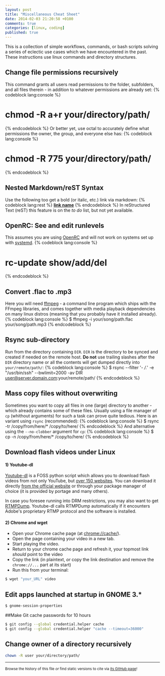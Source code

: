 ```yaml
---
layout: post
title: "Miscellaneous Cheat Sheet"
date: 2014-02-03 21:20:58 +0100
comments: true
categories: [linux, coding]
published: true
---
```


This is a collection of simple workflows, commands, or bash scripts solving a series of eclectic use cases which we have encountered in the past.
These instructions use linux commands and directory structures. 

<!-- more -->

## Change file permissions recursively
This command grants all users read permissions to the folder, subfolders, and all files therein - in addition to whatever permissions are already set:
{% codeblock  lang:console %}
# chmod -R a+r your/directory/path/
{% endcodeblock %}
Or better yet, use octal to accurately define what permissions the owner, the group, and everyone else has:
{% codeblock  lang:console %}
# chmod -R 775 your/directory/path/
{% endcodeblock %}

## Nested Markdown/reST Syntax
Use the following too get a bold (or italic, etc.) link via markdown:
{% codeblock  lang:rest %}
**[link name](http://address.you.want.to.point.to)**
{% endcodeblock %}
In reStructured Text (reST) this feature is on the *to do* list, but not yet available. 

## OpenRC: See and edit runlevels
This assumes you are using [OpenRC](http://en.wikipedia.org/wiki/OpenRC) and will not work on systems set up with [systemd](http://en.wikipedia.org/wiki/Systemd). 
{% codeblock  lang:console %}
# rc-update show/add/del
{% endcodeblock %}

## Convert .flac to .mp3
Here you will need [ffmpeg](http://en.wikipedia.org/wiki/FFmpeg) - a command line program which ships with the FFmpeg libraries,
and comes together with media playback dependencies on many linux distros 
(meaning that you probably have it installed already).
{% codeblock  lang:console %}
$ ffmpeg -i your/song/path.flac your/song/path.mp3
{% endcodeblock %}

## Rsync sub-directory
Run from the directory containing ```DIR```.
```DIR``` is the directory to be synced and created if needed on the remote host.
**Do not** use trailing slashes after the ```DIR``` directory name or all the contents will get dumped directly into ```your/remote/path/```:
{% codeblock  lang:console %}
$ rsync --filter '- */.*' -e "/usr/bin/ssh" --bwlimit=2000 -av DIR user@server.domain.com:your/remote/path/
{% endcodeblock %}

## Mass copy files without overwriting
Sometimes you want to copy all files in one (large) directory to another - which already contains some of these files.
Usually using a file manager of ```cp``` (whithout arguments) for such a task can prove quite tedious.
Here is an variant using ```rsync``` (recommended):
{% codeblock  lang:console %}
$ rsync -tr /copy/from/here/* /copy/to/here/
{% endcodeblock %}
And alternative using the ```--no-clobber``` argument for ```cp```:
{% codeblock  lang:console %}
$ cp -n /copy/from/here/* /copy/to/here/
{% endcodeblock %}

## Download flash videos under Linux

#### 1) Youtube-dl

[Youtube-dl](http://rg3.github.io/youtube-dl/index.html) is a FOSS python script which allows you to download flash videos from not only YouTube, but [over 150 websites](http://rg3.github.io/youtube-dl/supportedsites.html).
You can download it directly [from the official website](http://rg3.github.io/youtube-dl/download.html) or through your package manager of choice (it is provided by portage and many others).

In case you foresee running into DRM restrictions, you may also want to get [RTMPDump](http://rtmpdump.mplayerhq.hu/).
Youtube-dl calls RTMPDump automatically if it encounters Adobe's proprietary RTMP protocol and the software is installed. 

#### 2) Chrome and wget

* Open your Chrome cache page (at [chrome://cache/](chrome://cache/)).
* Open the page containing your video in a new tab.
* Start playing the video.
* Return to your chrome cache page and refresh it, your topmost link *should* point to the video
* Copy the link (in plaintext, *or* copy the link destination and remove the ```chrome://...``` part at its start)
* Run this from your terminal:

```bash
$ wget "your_URL" video
```

## Edit apps launched at startup in GNOME 3.*

```bash
$ gnome-session-properties
```

##Make Git cache passwords for 10 hours

```bash
$ git config --global credential.helper cache
$ git config --global credential.helper "cache --timeout=36000"
```

## Change owner of a directory recursively

```bash
chown -R user your/directory/path/
```

---
<sup>Browse the history of this file *or* find static versions to cite via [its GitHub page](https://github.com/TheChymera/chymeric_tutorials/blob/master/source/_posts/2014-02-03-cheat-sheet.markdown)!</sup>
